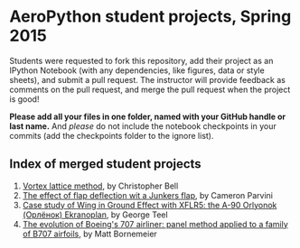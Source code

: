 # AeroPython student projects, Spring 2015

Students were requested to fork this repository, add their project as an IPython Notebook 
(with any dependencies, like figures, data or style sheets), and submit a pull request.
The instructor will provide feedback as comments on the pull request, and merge the pull request
when the project is good!


**Please add all your files in one folder, named with your GitHub handle or last name.** And *please* do not include the notebook checkpoints in your commits (add the checkpoints folder to the ignore list). 

## Index of merged student projects

1. [Vortex lattice method](http://nbviewer.ipython.org/github/barbagroup/AeroPython-studentprojects/blob/master/Bell_Christopher/VLM.ipynb), by Christopher Bell
2. [The effect of flap deflection wit a Junkers flap](http://nbviewer.ipython.org/github/barbagroup/AeroPython-studentprojects/blob/master/cparvini/FlapNotebook.ipynb), by Cameron Parvini
3. [Case study of Wing in Ground Effect with XFLR5: the A-90 Orlyonok (Орлёнок) Ekranoplan](http://nbviewer.ipython.org/github/barbagroup/AeroPython-studentprojects/blob/master/GeorgeTeel/Orlyonok%20Ekranoplan.ipynb), by George Teel
4. [The evolution of Boeing's 707 airliner: panel method applied to a family of B707 airfoils](http://nbviewer.ipython.org/github/barbagroup/AeroPython-studentprojects/blob/master/Bornemeier/Final%20Project.ipynb), by Matt Bornemeier
